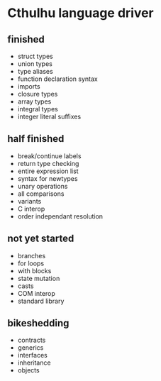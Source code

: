 # Cthulhu language driver

## finished
* struct types
* union types
* type aliases
* function declaration syntax
* imports
* closure types
* array types
* integral types
* integer literal suffixes

## half finished
* break/continue labels
* return type checking
* entire expression list
* syntax for newtypes
* unary operations
* all comparisons
* variants
* C interop
* order independant resolution

## not yet started
* branches
* for loops
* with blocks
* state mutation
* casts
* COM interop
* standard library

## bikeshedding
* contracts
* generics
* interfaces
* inheritance
* objects
